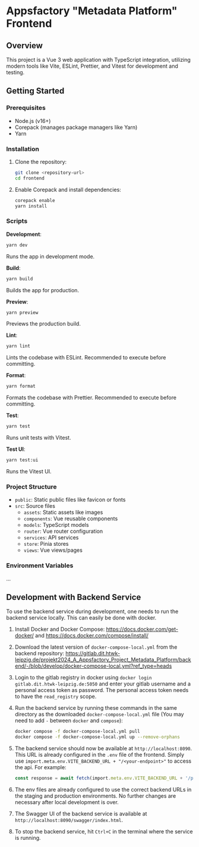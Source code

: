 # Appsfactory "Metadata Platform" Frontend

## Overview

This project is a Vue 3 web application with TypeScript integration, utilizing modern tools like Vite, ESLint, Prettier, and Vitest for development and testing.

## Getting Started

### Prerequisites

- Node.js (v16+)
- Corepack (manages package managers like Yarn)
- Yarn

### Installation

1. Clone the repository:

   ```sh
   git clone <repository-url>
   cd frontend
   ```

2. Enable Corepack and install dependencies:
   ```sh
   corepack enable
   yarn install
   ```

### Scripts

**Development**:

```sh
yarn dev
```

Runs the app in development mode.

**Build**:

```sh
yarn build
```

Builds the app for production.

**Preview**:

```sh
yarn preview
```

Previews the production build.

**Lint**:

```sh
yarn lint
```

Lints the codebase with ESLint. Recommended to execute before committing.

**Format**:

```sh
yarn format
```

Formats the codebase with Prettier. Recommended to execute before committing.

**Test**:

```sh
yarn test
```

Runs unit tests with Vitest.

**Test UI**:

```sh
yarn test:ui
```

Runs the Vitest UI.

### Project Structure

- `public`: Static public files like favicon or fonts
- `src`: Source files
  - `assets`: Static assets like images
  - `components`: Vue reusable components
  - `models`: TypeScript models
  - `router`: Vue router configuration
  - `services`: API services
  - `store`: Pinia stores
  - `views`: Vue views/pages

### Environment Variables

...

## Development with Backend Service

To use the backend service during development, one needs to run the backend service locally. This can easily be done with docker.

1. Install Docker and Docker Compose: https://docs.docker.com/get-docker/ and https://docs.docker.com/compose/install/
2. Download the latest version of `docker-compose-local.yml` from the backend repository: https://gitlab.dit.htwk-leipzig.de/projekt2024_A_Appsfactory_Project_Metadata_Platform/backend/-/blob/develop/docker-compose-local.yml?ref_type=heads
3. Login to the gitlab registry in docker using `docker login gitlab.dit.htwk-leipzig.de:5050` and enter your gitlab username and a personal access token as password. The personal access token needs to have the `read_registry` scope.
4. Run the backend service by running these commands in the same directory as the downloaded `docker-compose-local.yml` file (You may need to add `-` between `docker` and `compose`):

   ```sh
   docker compose -f docker-compose-local.yml pull
   docker compose -f docker-compose-local.yml up --remove-orphans
   ```

5. The backend service should now be available at `http://localhost:8090`. This URL is already configured in the `.env` file of the frontend. Simply use `import.meta.env.VITE_BACKEND_URL + "/<your-endpoint>"` to access the api. For example:

   ```ts
   const response = await fetch(import.meta.env.VITE_BACKEND_URL + '/projects');
   ```

6. The env files are already configured to use the correct backend URLs in the staging and production environments. No further changes are necessary after local development is over.
7. The Swagger UI of the backend service is available at `http://localhost:8090/swagger/index.html`.
8. To stop the backend service, hit `Ctrl+C` in the terminal where the service is running.
